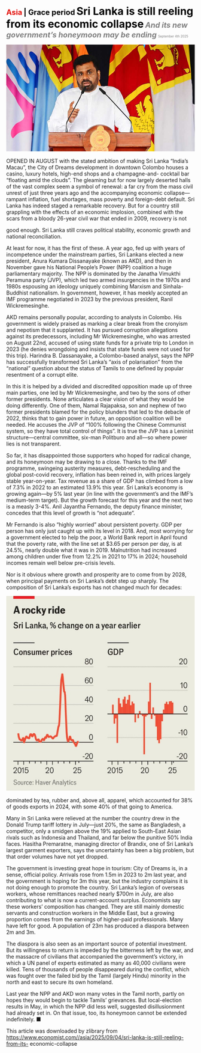 <span style="color:#E3120B; font-size:14.9pt; font-weight:bold;">Asia</span> <span style="color:#000000; font-size:14.9pt; font-weight:bold;">| Grace period</span>
<span style="color:#000000; font-size:21.0pt; font-weight:bold;">Sri Lanka is still reeling from its economic collapse</span>
<span style="color:#808080; font-size:14.9pt; font-weight:bold; font-style:italic;">And its new government’s honeymoon may be ending</span>
<span style="color:#808080; font-size:6.2pt;">September 4th 2025</span>

![](../images/025_Sri_Lanka_is_still_reeling_from_its_economic_collapse/p0108_img01.jpeg)

OPENED IN AUGUST with the stated ambition of making Sri Lanka “India’s Macau”, the City of Dreams development in downtown Colombo houses a casino, luxury hotels, high-end shops and a champagne-and- cocktail bar “floating amid the clouds”. The gleaming but for now largely deserted halls of the vast complex seem a symbol of renewal: a far cry from the mass civil unrest of just three years ago and the accompanying economic collapse—rampant inflation, fuel shortages, mass poverty and foreign-debt default. Sri Lanka has indeed staged a remarkable recovery. But for a country still grappling with the effects of an economic implosion, combined with the scars from a bloody 26-year civil war that ended in 2009, recovery is not

good enough. Sri Lanka still craves political stability, economic growth and national reconciliation.

At least for now, it has the first of these. A year ago, fed up with years of incompetence under the mainstream parties, Sri Lankans elected a new president, Anura Kumara Dissanayake (known as AKD), and then in November gave his National People’s Power (NPP) coalition a huge parliamentary majority. The NPP is dominated by the Janatha Vimukthi Peramuna party (JVP), which led two armed insurgencies in the 1970s and 1980s espousing an ideology uniquely combining Marxism and Sinhala- Buddhist nationalism. In government, however, it has meekly accepted an IMF programme negotiated in 2023 by the previous president, Ranil Wickremesinghe.

AKD remains personally popular, according to analysts in Colombo. His government is widely praised as marking a clear break from the cronyism and nepotism that it supplanted. It has pursued corruption allegations against its predecessors, including Mr Wickremesinghe, who was arrested on August 22nd, accused of using state funds for a private trip to London in 2023 (he denies wrongdoing and insists that state funds were not used for this trip). Harindra B. Dassanayake, a Colombo-based analyst, says the NPP has successfully transformed Sri Lanka’s “axis of polarisation” from the “national” question about the status of Tamils to one defined by popular resentment of a corrupt elite.

In this it is helped by a divided and discredited opposition made up of three main parties, one led by Mr Wickremesinghe, and two by the sons of other former presidents. None articulates a clear vision of what they would be doing differently. One of them, Namal Rajapaksa, son and nephew of two former presidents blamed for the policy blunders that led to the debacle of 2022, thinks that to gain power in future, an opposition coalition will be needed. He accuses the JVP of “100% following the Chinese Communist system, so they have total control of things”. It is true the JVP has a Leninist structure—central committee, six-man Politburo and all—so where power lies is not transparent.

So far, it has disappointed those supporters who hoped for radical change, and its honeymoon may be drawing to a close. Thanks to the IMF programme, swingeing austerity measures, debt-rescheduling and the global post-covid recovery, inflation has been reined in, with prices largely stable year-on-year. Tax revenue as a share of GDP has climbed from a low of 7.3% in 2022 to an estimated 13.9% this year. Sri Lanka’s economy is growing again—by 5% last year (in line with the government’s and the IMF’s medium-term target). But the growth forecast for this year and the next two is a measly 3-4%. Anil Jayantha Fernando, the deputy finance minister, concedes that this level of growth is “not adequate”.

Mr Fernando is also “highly worried” about persistent poverty. GDP per person has only just caught up with its level in 2018. And, most worrying for a government elected to help the poor, a World Bank report in April found that the poverty rate, with the line set at $3.65 per person per day, is at 24.5%, nearly double what it was in 2019. Malnutrition had increased among children under five from 12.2% in 2021 to 17% in 2024; household incomes remain well below pre-crisis levels.

Nor is it obvious where growth and prosperity are to come from by 2028, when principal payments on Sri Lanka’s debt step up sharply. The composition of Sri Lanka’s exports has not changed much for decades:

![](../images/025_Sri_Lanka_is_still_reeling_from_its_economic_collapse/p0110_img01.jpeg)

dominated by tea, rubber and, above all, apparel, which accounted for 38% of goods exports in 2024, with some 40% of that going to America.

Many in Sri Lanka were relieved at the number the country drew in the Donald Trump tariff lottery in July—just 20%, the same as Bangladesh, a competitor, only a smidgen above the 19% applied to South-East Asian rivals such as Indonesia and Thailand, and far below the punitive 50% India faces. Hasitha Premaratne, managing director of Brandix, one of Sri Lanka’s largest garment exporters, says the uncertainty has been a big problem, but that order volumes have not yet dropped.

The government is investing great hope in tourism: City of Dreams is, in a sense, official policy. Arrivals rose from 1.5m in 2023 to 2m last year, and the government is hoping for 3m this year, but the industry complains it is not doing enough to promote the country. Sri Lanka’s legion of overseas workers, whose remittances reached nearly $700m in July, are also contributing to what is now a current-account surplus. Economists say these workers’ composition has changed. They are still mainly domestic servants and construction workers in the Middle East, but a growing proportion comes from the earnings of higher-paid professionals. Many have left for good. A population of 23m has produced a diaspora between 2m and 3m.

The diaspora is also seen as an important source of potential investment. But its willingness to return is impeded by the bitterness left by the war, and the massacre of civilians that accompanied the government’s victory, in which a UN panel of experts estimated as many as 40,000 civilians were killed. Tens of thousands of people disappeared during the conflict, which was fought over the failed bid by the Tamil (largely Hindu) minority in the north and east to secure its own homeland.

Last year the NPP and AKD won many votes in the Tamil north, partly on hopes they would begin to tackle Tamils’ grievances. But local-election results in May, in which the NPP did less well, suggested disillusionment had already set in. On that issue, too, its honeymoon cannot be extended indefinitely. ■

This article was downloaded by zlibrary from https://www.economist.com//asia/2025/09/04/sri-lanka-is-still-reeling-from-its- economic-collapse